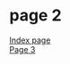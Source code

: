 <h1> page 2 </h1>
<a href="https://georginah2.github.io/SML5202GH/"> Index page </a> <br>
<a href="https://georginah2.github.io/SML5202GH/page3.html"> Page 3 </a>

